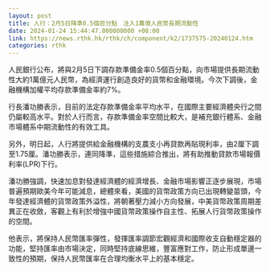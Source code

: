 ```yaml
---
layout: post
title: 人行：2月5日降準0.5個百分點　注入1萬億人民幣長期流動性
date: 2024-01-24 15:44:47.000000000 +08:00
link: https://news.rthk.hk/rthk/ch/component/k2/1737575-20240124.htm
categories: rthk
---
```


人民銀行公布，將與2月5日下調存款準備金率0.5個百分點，向市場提供長期流動性大約1萬億元人民幣，為經濟運行創造良好的貨幣和金融環境。今次下調後，金融機構加權平均存款準備金率約7%。

行長潘功勝表示，目前的法定存款準備金率平均水平，在國際主要經濟體央行之間仍屬較高水平。對於人行而言，存款準備金率空間比較大，是補充銀行體系、金融市場體系中期流動性的有效工具。

另外，明日起，人行將提供給金融機構的支農支小再貸款再貼現利率，由2厘下調至1.75厘。潘功勝表示，連同降準，這些措施綜合推出，將有助推動貸款市場報價利率(LPR)下行。

潘功勝強調，快速加息對發達經濟體的經濟增長、金融市場影響正逐步展現，市場普遍預期歐美今年可能減息，總體來看，美國的貨幣政策方向已出現轉變苗頭，今年發達經濟體的貨幣政策外溢性，將朝著壓力減小方向發展，中美貨幣政策周期差異正在收斂，客觀上有利於增強中國貨幣政策操作自主性、拓展人行貨幣政策操作的空間。

他表示，將保持人民幣匯率彈性，發揮匯率調節宏觀經濟和國際收支自動穩定器的功能，堅持匯率由市場決定，同時堅持底線思維，豐富應對工作，防止形成單邊一致性的預期，保持人民幣匯率在合理均衡水平上的基本穩定。
